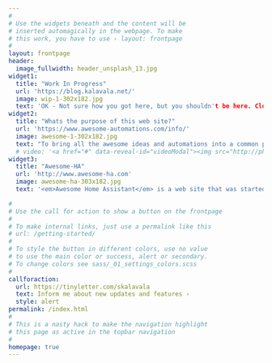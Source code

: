 ```yaml
---
#
# Use the widgets beneath and the content will be
# inserted automagically in the webpage. To make
# this work, you have to use › layout: frontpage
#
layout: frontpage
header:
  image_fullwidth: header_unsplash_13.jpg
widget1:
  title: "Work In Progress"
  url: 'https://blog.kalavala.net/'
  image: wip-1-302x182.jpg
  text: 'OK - Not sure how you got here, but you shouldn't be here. Close the browser and come back tomorrow or so. If you see this sign again, repeat the steps!'
widget2:
  title: "Whats the purpose of this web site?"
  url: 'https://www.awesome-automations.com/info/'
  image: awesome-1-302x182.jpg
  text: "To bring all the awesome ideas and automations into a common place for you to get started. The Home Automation community is by far the most creative comunity out there, constantly thinking of automating various things in their life. This site attempts to capture some of that, and we ned your help to make it better!"
  # video: '<a href="#" data-reveal-id="videoModal"><img src="http://phlow.github.io/feeling-responsive/images/start-video-feeling-responsive-302x182.jpg" width="302" height="182" alt=""/></a>'
widget3:
  title: "Awesome-HA"
  url: 'http://www.awesome-ha.com'
  image: awesome-ha-303x182.jpg
  text: '<em>Awesome Home Assistant</em> is a web site that was started by Franck Nijhof to bring all Home Assistant enthusiats together and provide them with a bunch of awesome github respositories to help them get started and share a common purpose!'

#
# Use the call for action to show a button on the frontpage
#
# To make internal links, just use a permalink like this
# url: /getting-started/
#
# To style the button in different colors, use no value
# to use the main color or success, alert or secondary.
# To change colors see sass/_01_settings_colors.scss
#
callforaction:
  url: https://tinyletter.com/skalavala
  text: Inform me about new updates and features ›
  style: alert
permalink: /index.html
#
# This is a nasty hack to make the navigation highlight
# this page as active in the topbar navigation
#
homepage: true
---
```


<!-- <div id="videoModal" class="reveal-modal large" data-reveal="">
  <div class="flex-video widescreen vimeo" style="display: block;">
    <iframe width="1280" height="720" src="https://www.youtube.com/embed/3b5zCFSmVvU" frameborder="0" allowfullscreen></iframe>
  </div>
  <a class="close-reveal-modal">&#215;</a>
</div> -->
